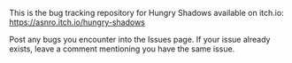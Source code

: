 This is the bug tracking repository for Hungry Shadows available on itch.io:
https://asnro.itch.io/hungry-shadows

Post any bugs you encounter into the Issues page. If your issue already exists, leave a comment mentioning you have the same issue.
